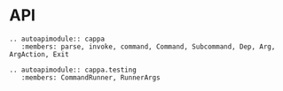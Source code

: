 # API

```{eval-rst}
.. autoapimodule:: cappa
   :members: parse, invoke, command, Command, Subcommand, Dep, Arg, ArgAction, Exit
```

```{eval-rst}
.. autoapimodule:: cappa.testing
   :members: CommandRunner, RunnerArgs
```
